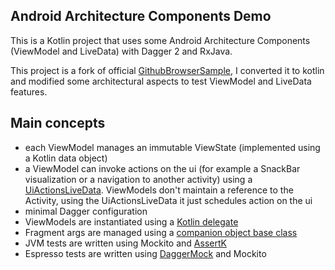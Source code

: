 ## Android Architecture Components Demo

This is a Kotlin project that uses some Android Architecture Components (ViewModel and LiveData) with Dagger 2 and RxJava.

This project is a fork of official [GithubBrowserSample](https://github.com/googlesamples/android-architecture-components/tree/master/GithubBrowserSample),
I converted it to kotlin and modified some architectural aspects to test ViewModel and LiveData features.

## Main concepts
 * each ViewModel manages an immutable ViewState (implemented using a Kotlin data object)
 * a ViewModel can invoke actions on the ui (for example a SnackBar visualization or a navigation to another activity) 
 using a [UiActionsLiveData](https://github.com/fabioCollini/ArchitectureComponentsDemo/blob/master/app/src/main/java/it/codingjam/github/util/UiActionsLiveData.kt).
 ViewModels don't maintain a reference to the Activity, using the UiActionsLiveData it just schedules action on the ui
 * minimal Dagger configuration
 * ViewModels are instantiated using a [Kotlin delegate](https://github.com/fabioCollini/ArchitectureComponentsDemo/blob/master/app/src/main/java/it/codingjam/github/util/ViewModels.kt)
 * Fragment args are managed using a [companion object base class](https://github.com/fabioCollini/ArchitectureComponentsDemo/blob/master/app/src/main/java/it/codingjam/github/ui/common/FragmentCreator.kt)
 * JVM tests are written using Mockito and [AssertK](https://github.com/willowtreeapps/assertk)
 * Espresso tests are written using [DaggerMock](https://github.com/fabioCollini/DaggerMock) and Mockito
